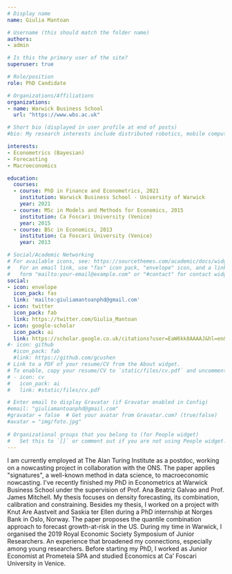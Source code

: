 ```yaml
---
# Display name
name: Giulia Mantoan

# Username (this should match the folder name)
authors:
- admin

# Is this the primary user of the site?
superuser: true

# Role/position
role: PhD Candidate

# Organizations/Affiliations
organizations:
- name: Warwick Business School
  url: "https://www.wbs.ac.uk"

# Short bio (displayed in user profile at end of posts)
#bio: My research interests include distributed robotics, mobile computing and programmable matter.

interests:
- Econometrics (Bayesian)
- Forecasting
- Macroeconomics

education:
  courses:
  - course: PhD in Finance and Econometrics, 2021
    institution: Warwick Business School - University of Warwick
    year: 2021
  - course: MSc in Models and Methods for Economics, 2015
    institution: Ca Foscari University (Venice)
    year: 2015
  - course: BSc in Economics, 2013
    institution: Ca Foscari University (Venice)
    year: 2013

# Social/Academic Networking
# For available icons, see: https://sourcethemes.com/academic/docs/widgets/#icons
#   For an email link, use "fas" icon pack, "envelope" icon, and a link in the
#   form "mailto:your-email@example.com" or "#contact" for contact widget.
social:
- icon: envelope
  icon_pack: fas
  link: 'mailto:giuliamantoanphd@gmail.com'
- icon: twitter
  icon_pack: fab
  link: https://twitter.com/Giulia_Mantoan
- icon: google-scholar
  icon_pack: ai
  link: https://scholar.google.co.uk/citations?user=EaW6kk8AAAAJ&hl=en&oi=ao
#- icon: github
  #icon_pack: fab
  #link: https://github.com/gcushen
# Link to a PDF of your resume/CV from the About widget.
# To enable, copy your resume/CV to `static/files/cv.pdf` and uncomment the lines below.  
# - icon: cv
#   icon_pack: ai
#   link: #static/files/cv.pdf

# Enter email to display Gravatar (if Gravatar enabled in Config)
#email: "giuliamantoanphd@gmail.com"
#gravatar = false  # Get your avatar from Gravatar.com? (true/false)
#avatar = "img/foto.jpg" 
  
# Organizational groups that you belong to (for People widget)
#   Set this to `[]` or comment out if you are not using People widget.  
---
```

I am currently employed at The Alan Turing Institute as a postdoc,
working on a nowcasting project in collaboration with the ONS. The paper applies "signatures", a well-known method in data science, to macroeconomic nowcasting. 
I've recently finished my PhD in Econometrics at Warwick Business School under the supervision of Prof. Ana Beatriz Galvao and Prof. James Mitchell. My thesis focuses on density forecasting, its combination, calibration and constraining.  Besides my thesis, I worked on a project with Knut Are Aastveit and Saskia ter Ellen during a PhD internship at Norges Bank in Oslo, Norway. The paper proposes the quantile combination approach to forecast growth-at-risk in the US. 
During my time in Warwick, I organised the 2019 Royal Economic Society Symposium of Junior Researchers. An experience that broadened my connections, especially among young researchers.
Before starting my PhD, I worked as Junior Economist at Prometeia SPA and studied Economics at Ca’ Foscari University in Venice.
